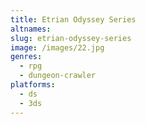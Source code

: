 ```yaml
---
title: Etrian Odyssey Series
altnames:
slug: etrian-odyssey-series
image: /images/22.jpg
genres:
  - rpg
  - dungeon-crawler
platforms:
  - ds
  - 3ds
---
```


